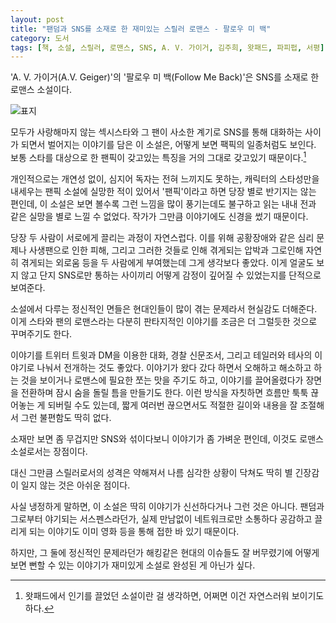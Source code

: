 ```yaml
---
layout: post
title: "팬덤과 SNS를 소재로 한 재미있는 스릴러 로맨스 - 팔로우 미 백"
category: 도서
tags: [책, 소설, 스릴러, 로맨스, SNS, A. V. 가이거, 김주희, 왓패드, 파피펍, 서평]
---
```


'A. V. 가이거(A.V. Geiger)'의
'팔로우 미 백(Follow Me Back)'은
SNS를 소재로 한 로맨스 소설이다.

![표지](https://lh3.googleusercontent.com/MBz4nAXfeXSdQ9frwZOKjr8zQkyoyXfrnY8bJ9TEqqz7GGKFVfLYJgpHRtIJeY9lxf2Rd7E0l-8K4Q=s480)

모두가 사랑해마지 않는 섹시스타와 그 팬이
사소한 계기로 SNS를 통해 대화하는 사이가 되면서 벌어지는 이야기를 담은 이 소설은,
어떻게 보면 팩픽의 일종처럼도 보인다.
보통 스타를 대상으로 한 팬픽이 갖고있는 특징을 거의 그대로 갖고있기 때문이다.[^1]

[^1]: 왓패드에서 인기를 끌었던 소설이란 걸 생각하면, 어쩌면 이건 자연스러워 보이기도 하다.

개인적으로는 개연성 없이, 심지어 독자는 전혀 느끼지도 못하는,
캐릭터의 스타성만을 내세우는 팬픽 소설에 실망한 적이 있어서
'팬픽'이라고 하면 당장 별로 반기지는 않는 편인데,
이 소설은 보면 볼수록 그런 느낌을 많이 풍기는데도 불구하고 읽는 내내 전과 같은 실망을 별로 느낄 수 없었다.
작가가 그만큼 이야기에도 신경을 썼기 때문이다.

당장 두 사람이 서로에게 끌리는 과정이 자연스럽다.
이를 위해 공황장애와 같은 심리 문제나 사생팬으로 인한 피해,
그리고 그러한 것들로 인해 겪게되는 압박과 그로인해 자연히 겪게되는 외로움 등을 두 사람에게 부여했는데
그게 생각보다 좋았다.
이게 얼굴도 보지 않고 단지 SNS로만 통하는 사이끼리 어떻게 감정이 깊어질 수 있었는지를 단적으로 보여준다.

소설에서 다루는 정신적인 면들은 현대인들이 많이 겪는 문제라서 현실감도 더해준다.
이게 스타와 팬의 로맨스라는 다분히 판타지적인 이야기를
조금은 더 그럴듯한 것으로 꾸며주기도 한다.

이야기를 트위터 트윗과 DM을 이용한 대화,
경찰 신문조서,
그리고 테일러와 테사의 이야기로 나눠서 전개하는 것도 좋았다.
이야기가 왔다 갔다 하면서 오해하고 해소하고 하는 것을 보이거나
로맨스에 필요한 쪼는 맛을 주기도 하고,
이야기를 끌어올렸다가 장면을 전환하며 잠시 숨을 돌릴 틈을 만들기도 한다.
이런 방식을 자칫하면 흐름만 툭툭 끊어놓는 게 되버릴 수도 있는데,
짧게 여러번 끊으면서도 적절한 길이와 내용을 잘 조절해서 그런 불편함도 딱히 없다.

소재만 보면 좀 무겁지만 SNS와 섞이다보니 이야기가 좀 가벼운 편인데,
이것도 로맨스 소설로서는 장점이다.

대신 그만큼 스릴러로서의 성격은 약해져서
나름 심각한 상황이 닥쳐도 딱히 별 긴장감이 일지 않는 것은 아쉬운 점이다.

사실 냉정하게 말하면,
이 소설은 딱히 이야기가 신선하다거나 그런 것은 아니다.
팬덤과 그로부터 야기되는 서스펜스라던가,
실제 만남없이 네트워크로만 소통하다 공감하고 끌리게 되는 이야기도
이미 영화 등을 통해 접한 바 있기 때문이다.

하지만, 그 둘에 정신적인 문제라던가 해킹같은 현대의 이슈들도 잘 버무렸기에
어떻게 보면 뻔할 수 있는 이야기가 재미있게 소설로 완성된 게 아닌가 싶다.
